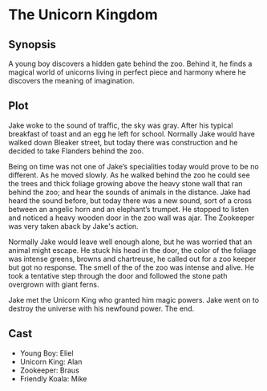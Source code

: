 # The Unicorn Kingdom

## Synopsis

A young boy discovers a hidden gate behind the zoo.
Behind it, he finds a magical world of unicorns living in perfect piece and harmony where he discovers the meaning of imagination.

## Plot

Jake woke to the sound of traffic, the sky was gray.
After his typical breakfast of toast and an egg he left for school.
Normally Jake would have walked down Bleaker street, but today there was construction and he decided to take Flanders behind the zoo.

Being on time was not one of Jake’s specialities today would prove to be no different.
As he moved slowly.
As he walked behind the zoo he could see the trees and thick foliage growing above the heavy stone wall that ran behind the zoo; and hear the sounds of animals in the distance.
Jake had heard the sound before, but today there was a new sound, sort of a cross between an angelic horn and an elephant’s trumpet. He stopped to listen and noticed a heavy wooden door in the zoo wall was ajar. The Zookeeper was very taken aback by Jake's action.

Normally Jake would leave well enough alone, but he was worried that an animal might escape.
He stuck his head in the door, the color of the foliage was intense greens, browns and chartreuse, he called out for a zoo keeper but got no response.
The smell of the of the zoo was intense and alive.
He took a tentative step through the door and followed the stone path overgrown with giant ferns.

Jake met the Unicorn King who granted him magic powers. Jake went on to destroy the universe with his newfound power.
The end.

## Cast

* Young Boy: Eliel
* Unicorn King: Alan
* Zookeeper: Braus
* Friendly Koala: Mike
